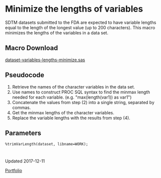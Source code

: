 # Minimize the lengths of variables

SDTM datasets submitted to the FDA are expected to have variable lengths equal to the length of the longest value (up to 200 characters).  This macro minimizes the lengths of the variables in a data set.

## Macro Download
[dataset-variables-lengths-minimize.sas](dataset-variables-lengths-minimize.sas)

## Pseudocode
1. Retrieve the names of the character variables in the data set.
2. Use names to construct PROC SQL syntax to find the minmax length needed for each variable. (e.g. "max(length(var1)) as var1")
3. Concatenate the values from step (2) into a single string, separated by commas.
4. Get the minmax lengths of the character variables.
5. Replace the variable lengths with the results from step (4).

## Parameters
```
%trimVarLength(dataset, libname=WORK);
```

#
Updated 2017-12-11

[Portfolio](/)
